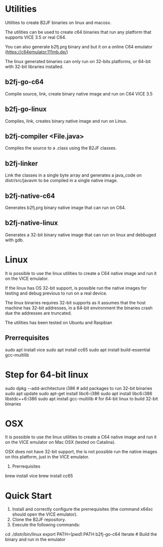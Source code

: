 # Utilities

Utilities to create B2JF binaries on linux and macosx.

The utilities can be used to create c64 binaries that run any platform that supports VICE 3.5 or real C64.

You can also generate b2fj.prg binary and but it on a online C64 emulator (https://c64emulator.111mb.de/)

The linux generated binaries can only run on 32-bits platforms, or 64-bit with 32-bit libraries installed.

## b2fj-go-c64 <File>

Compile source, link, create binary native image and run on C64 VICE 3.5

## b2fj-go-linux <File>

Compiles, link, creates binary native image and run on Linux.

## b2fj-compiler <File.java>

Compiles the source to a .class using the B2JF classes.

## b2fj-linker <File>

Link the classes in a single byte array and generates a java_code on distr/src/javavm to be compiled in a single native image.

## b2fj-native-c64

Generates b2fj.prg binary native image that can run on C64.

## b2fj-native-linux

Generates a 32-bit binary native image that can run on linux and debbuged with gdb.

# Linux

It is possible to use the linux utilities to create a C64 native image and run it on the VICE emulator. 

If the linux has OS 32-bit support, is possible run the native images for testing and debug previous to run on a real device.

The linux binaries requires 32-bit supports as it assumes that the host machine has 32-bit addresses, in a 64-bit environment the binaries crash due the addresses are truncated.

The utilities has been tested on Ubuntu and Raspbian

## Prerrequisites

sudo apt install vice
sudo apt install cc65
sudo apt install build-essential gcc-multilib
# Step for 64-bit linux
sudo dpkg --add-architecture i386 # add packages to run 32-bit binaries
sudo apt update
sudo apt-get install libc6-i386
sudo apt install libc6:i386 libstdc++6:i386
sudo apt install gcc-multilib # for 64-bit linux to build 32-bit binaries

# OSX

It is possible to use the linux utilities to create a C64 native image and run it on the VICE emulator on Mac OSX (tested on Catalina).

OSX does not have 32-bit support, the is not possible run the native images on this platform, just in the VICE emulator.

1. Prerrequisites

brew install vice
brew install cc65

# Quick Start

1. Install and correctly configure the prerrequisites (the command x64sc should open the VICE emulator).
2. Clone the B2JF repository.
3. Execute the following commands:

cd ./distr/bin/linux
export PATH=$(pwd):$PATH
b2fj-go-c64 Iterate # Build the binary and run in the emulator
